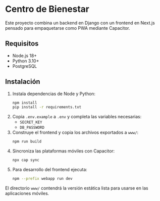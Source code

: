 # Centro de Bienestar

Este proyecto combina un backend en Django con un frontend en Next.js pensado para empaquetarse como PWA mediante Capacitor.

## Requisitos
- Node.js 18+
- Python 3.10+
- PostgreSQL

## Instalación
1. Instala dependencias de Node y Python:
   ```bash
   npm install
   pip install -r requirements.txt
   ```
2. Copia `.env.example` a `.env` y completa las variables necesarias:
   - `SECRET_KEY`
   - `DB_PASSWORD`
3. Construye el frontend y copia los archivos exportados a `www/`:
   ```bash
   npm run build
   ```
4. Sincroniza las plataformas móviles con Capacitor:
   ```bash
   npx cap sync
   ```
5. Para desarrollo del frontend ejecuta:
   ```bash
   npm --prefix webapp run dev
   ```

El directorio `www/` contendrá la versión estática lista para usarse en las aplicaciones móviles.
